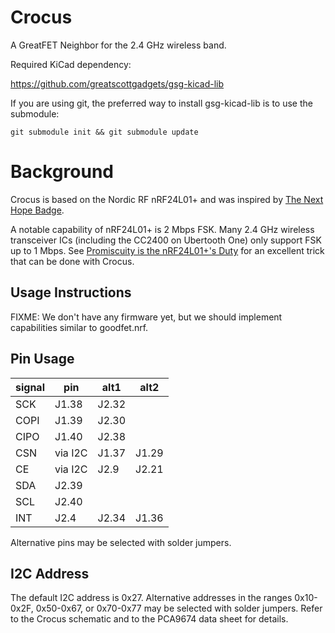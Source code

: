 # Crocus
A GreatFET Neighbor for the 2.4 GHz wireless band.

Required KiCad dependency:

https://github.com/greatscottgadgets/gsg-kicad-lib

If you are using git, the preferred way to install gsg-kicad-lib is to use the
submodule:

```
git submodule init && git submodule update
```

# Background

Crocus is based on the Nordic RF nRF24L01+ and was inspired by [The Next Hope Badge](http://goodfet.sourceforge.net/hardware/nhb12/).

A notable capability of nRF24L01+ is 2 Mbps FSK.  Many 2.4 GHz wireless transceiver ICs (including the CC2400 on Ubertooth One) only support FSK up to 1 Mbps.  See [Promiscuity is the nRF24L01+'s Duty](http://travisgoodspeed.blogspot.com/2011/02/promiscuity-is-nrf24l01s-duty.html) for an excellent trick that can be done with Crocus.

## Usage Instructions

FIXME: We don't have any firmware yet, but we should implement capabilities similar to goodfet.nrf.

## Pin Usage

signal  | pin     | alt1  | alt2
--------|---------|-------|-----
SCK     | J1.38   | J2.32 |
COPI    | J1.39   | J2.30 |
CIPO    | J1.40   | J2.38 |
CSN     | via I2C | J1.37 | J1.29
CE      | via I2C | J2.9  | J2.21
SDA     | J2.39   |       |
SCL     | J2.40   |       |
INT     | J2.4    | J2.34 | J1.36

Alternative pins may be selected with solder jumpers.

## I2C Address

The default I2C address is 0x27.  Alternative addresses in the ranges 0x10-0x2F, 0x50-0x67, or 0x70-0x77 may be selected with solder jumpers.  Refer to the Crocus schematic and to the PCA9674 data sheet for details.
